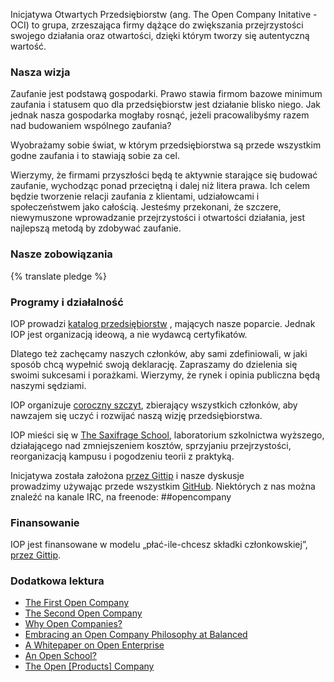 Inicjatywa Otwartych Przedsiębiorstw (ang. The Open Company Initative - OCI) to grupa, zrzeszająca firmy dążące do zwiększania przejrzystości swojego działania oraz otwartości, dzięki którym tworzy się autentyczną wartość.


### Nasza wizja

Zaufanie jest podstawą gospodarki. Prawo stawia firmom bazowe minimum zaufania i
statusem quo dla przedsiębiorstw jest działanie blisko niego. Jak jednak nasza
gospodarka mogłaby rosnąć, jeżeli pracowalibyśmy razem nad budowaniem wspólnego
zaufania?

Wyobrażamy sobie świat, w którym przedsiębiorstwa są przede wszystkim godne
zaufania i to stawiają sobie za cel.

Wierzymy, że firmami przyszłości będą te aktywnie starające się budować
zaufanie, wychodząc ponad przeciętną i dalej niż litera prawa. Ich celem będzie
tworzenie relacji zaufania z klientami, udziałowcami i społeczeństwem jako
całością. Jesteśmy przekonani, że szczere, niewymuszone wprowadzanie
przejrzystości i otwartości działania, jest najlepszą metodą by zdobywać zaufanie.


### Nasze zobowiązania

{% translate pledge %}


### Programy i działalność

IOP prowadzi [katalog przedsiębiorstw](/directory/) , mających nasze poparcie.
Jednak IOP jest organizacją ideową, a nie wydawcą certyfikatów.

Dlatego też zachęcamy naszych członków, aby sami zdefiniowali, w jaki sposób
chcą wypełnić swoją deklarację. Zapraszamy do dzielenia się swoimi sukcesami i
porażkami. Wierzymy, że rynek i opinia publiczna będą naszymi sędziami.

IOP organizuje [coroczny szczyt](/summit/), zbierający wszystkich członków,
aby nawzajem się uczyć i rozwijać naszą wizję przedsiębiorstwa.

IOP mieści się w [The Saxifrage School](http://www.saxifrageschool.org/),
laboratorium szkolnictwa wyższego, działającego nad zmniejszeniem kosztów,
sprzyjaniu przejrzystości, reorganizacją kampusu i pogodzeniu teorii z praktyką.

Inicjatywa została założona [przez Gittip](https://www.gittip.com/OpenCompany/)
i nasze dyskusje prowadzimy używając przede wszystkim [GitHub](https://github.com/opencompany/www.opencompany.org/issues).
Niektórych z nas można znaleźć na kanale IRC, na freenode: ##opencompany

### Finansowanie

IOP jest finansowane w modelu „płać-ile-chcesz składki członkowskiej”, <a
href="https://www.gittip.com/OpenCompany/">przez Gittip</a>.

<div class="gittip-widget">
    <script data-gittip-username="OpenCompany" src="//gttp.co/v1.js"></script>
</div>


### Dodatkowa lektura

  - <a href="http://blog.gittip.com/post/26350459746/the-first-open-company">The First Open Company</a>
  - <a href="https://medium.com/building-gittip/4cbab7ca1a47">The Second Open Company</a>
  - <a href="https://medium.com/p/fdb74d1b4f0f/">Why Open Companies?</a>
  - <a href="https://www.balancedpayments.com/open">Embracing an Open Company Philosophy at Balanced</a>
  - <a href="/resources/whitepaper.pdf">A Whitepaper on Open Enterprise</a>
  - <a href="https://medium.com/the-saxifrage-school/1cc89b9de873">An Open School?</a>
  - <a href="http://theopencompany.net/pages/about-us">The Open [Products] Company</a>
